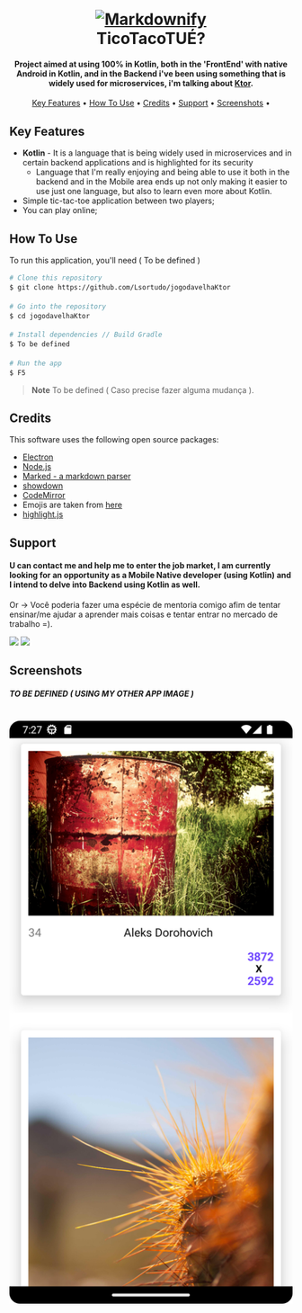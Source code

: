 


<h1 align="center">
  <br>
  <a href="https://github.com/Lsortudo"><img src="https://i.pinimg.com/originals/61/e1/33/61e133a1a91e25b4d1f8e8c4a4064a47.jpg" alt="Markdownify" width="200"></a>
  <br>
  TicoTacoTUÉ?
  <br>
</h1>

<h4 align="center">Project aimed at using 100% in Kotlin, both in the 'FrontEnd' with native Android in Kotlin, and in the Backend i've been using something that is widely used for microservices, i'm talking about  <a href="https://ktor.io/" target="_blank">Ktor</a>.</h4>


<p align="center">
  <a href="#key-features">Key Features</a> •
  <a href="#how-to-use">How To Use</a> •
  <a href="#credits">Credits</a> •
  <a href="#support">Support</a> •
  <a href="#screenshots">Screenshots</a> •
</p>



## Key Features

* **Kotlin** - It is a language that is being widely used in microservices and in certain backend applications and is highlighted for its security
  - Language that I'm really enjoying and being able to use it both in the backend and in the Mobile area ends up not only making it easier to use just one language, but also to learn even more about Kotlin.
* Simple tic-tac-toe application between two players;
* You can play online;

## How To Use

To run this application, you'll need ( To be defined )

```bash
# Clone this repository
$ git clone https://github.com/Lsortudo/jogodavelhaKtor

# Go into the repository
$ cd jogodavelhaKtor

# Install dependencies // Build Gradle
$ To be defined

# Run the app
$ F5
```

> **Note**
> To be defined ( Caso precise fazer alguma mudança ).


## Credits

This software uses the following open source packages:

- [Electron](http://electron.atom.io/)
- [Node.js](https://nodejs.org/)
- [Marked - a markdown parser](https://github.com/chjj/marked)
- [showdown](http://showdownjs.github.io/showdown/)
- [CodeMirror](http://codemirror.net/)
- Emojis are taken from [here](https://github.com/arvida/emoji-cheat-sheet.com)
- [highlight.js](https://highlightjs.org/)


## Support
<h4> U can contact me and help me to enter the job market, I am currently looking for an opportunity as a Mobile Native developer (using Kotlin) and I intend to delve into Backend using Kotlin as well. </h4>

<p>Or -> Você poderia fazer uma espécie de mentoria comigo afim de tentar ensinar/me ajudar a aprender mais coisas e tentar entrar no mercado de trabalho =).</p> 
<a href="https://www.linkedin.com/in/leozinhozd/" target="_blank"><img src="https://img.shields.io/badge/linkedin-%230077B5.svg?style=for-the-badge&logo=linkedin&logoColor=white" target="_blank"></a>
<a href="mailto:lsortudo36@gmail.com"><img src="https://img.shields.io/badge/Gmail-D14836?style=for-the-badge&logo=gmail&logoColor=white"/><a/>


## Screenshots
<h5> TO BE DEFINED ( USING MY OTHER APP IMAGE )</h5>
<br>
  <a href="#"><img src="https://raw.githubusercontent.com/Lsortudo/MVVM-default/main/HomeScreenshot.png" alt="Markdownify" width="555"></a>
  <br>
